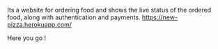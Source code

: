 Its a website for ordering food and shows the live status of the ordered food, along with authentication and payments.
https://new-pizza.herokuapp.com/  

Here you go !
